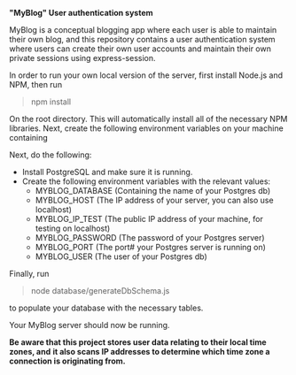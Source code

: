 

**"MyBlog" User authentication system**

MyBlog is a conceptual blogging app where each user is able to maintain their
own blog, and this repository contains a user authentication system where users
can create their own user accounts and maintain their own private sessions using
express-session.

In order to run your own local version of the server, first install
Node.js and NPM, then run

> npm install

On the root directory. This will automatically install all of the
necessary NPM libraries. Next, create the following environment
variables on your machine containing 

Next, do the following:
- Install PostgreSQL and make sure it is running.
- Create the following environment variables with the relevant values:
	- MYBLOG_DATABASE (Containing the name of your Postgres db)
	- MYBLOG_HOST (The IP address of your server, you can also use localhost)
	- MYBLOG_IP_TEST (The public IP address of your machine, for testing on localhost)
	- MYBLOG_PASSWORD (The password of your Postgres server)
	- MYBLOG_PORT (The port# your Postgres server is running on)
	- MYBLOG_USER (The user of your Postgres db)

Finally, run

> node database/generateDbSchema.js

to populate your database with the necessary tables.

Your MyBlog server should now be running.

**Be aware that this project stores user data relating to their local time zones, and**
**it also scans IP addresses to determine which time zone a connection is originating from.**

